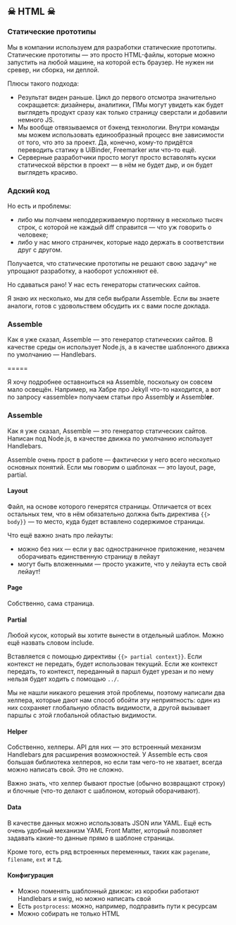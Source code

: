 ## ☠ HTML ☠

### Статические прототипы

Мы в компании используем для разработки статические прототипы. Статические прототипы — это просто HTML-файлы, которые можно запустить на любой машине, на которой есть браузер. Не нужен ни сревер, ни сборка, ни деплой.

Плюсы такого подхода:
* Результат виден раньше. Цикл до первого отсмотра значительно сокращается: дизайнеры, аналитики, ПМы могут увидеть как будет выглядеть продукт сразу как только страницу сверстали и добавили немного JS. 
* Мы вообще отвязываемся от бэкенд технологии. Внутри команды мы можем использовать единообразный процесс вне зависимости от того, что это за проект. Да, конечно, кому-то придётся переводить статику в UiBinder, Freemarker или что-то ещё.
* Серверные pазработчики просто могут просто вставолять куски статической вёрстки в проект — в нём не будет дыр, и он будет выглядеть красиво.
 
### Адский код

Но есть и проблемы:
* либо мы полчаем неподдерживаемую портянку в несколько тысяч строк, с которой не каждый diff справится — что уж говорить о человеке;
* либо у нас много страничек, которые надо держать в соответствии друг с другом.

Получается, что статические прототипы не решают свою задачу^ не упрощают разработку, а наоборот усложняют её.

Но сдаваться рано! У нас есть генераторы статических сайтов.

Я знаю их несколько, мы для себя выбрали Assemble. Если вы знаете аналоги, готов с удовольствем обсудить их с вами после доклада.

### Assemble

Как я уже сказал, Assemble — это генератор статических сайтов. В качестве среды он использует Node.js, а в качестве шаблонного движка по умолчанию — Handlebars.


=====

Я хочу подробнее оставноиться на Assemble, поскольку он совсем мало освещён. Например, на Хабре про Jekyll что-то находится, а вот по запросу «assemble» получаем статьи про Assembl**y** и Assembl**er**.

### Assemble

Как я уже сказал, Assemble — это генератор статических сайтов. Написан под Node.js, в качестве движка по умолчанию использует Handlebars.

Assemble очень прост в работе — фактически у него всего несколько основных понятий. Если мы говорим о шаблонах — это layout, page, partial.

#### Layout

Файл, на основе которого генерятся страницы. Отличается от всех остальных тем, что в нём обязательно должна быть директива `{{> body}}` — то место, куда будет вставлено содержимое страницы.

Что ещё важно знать про лейауты:
* можно без них — если у вас одностраничное приложение, незачем оборачивать единственную страницу в лейаут
* могут быть вложенными — просто укажите, что у лейаута есть свой лейаут!

#### Page

Собственно, сама страница.

#### Partial

Любой кусок, который вы хотите вынести в отдельный шаблон. Можно ещё назвать словом include.

Вставляется с помощью директивы `{{> partial context}}`. Если контекст не передать, будет использован текущий. Если же контекст передать, то контекст, переданный в паршл будет урезан и по нему нельзя будет ходить с помощью `../`.

Мы не нашли никакого решения этой проблемы, поэтому написали два хелпера, которые дают нам способ обойти эту неприятность: один из них сохраняет глобальную область видимости, а другой вызывает паршлы с этой глобальной областью видимости.

#### Helper

Собственно, хелперы. API для них — это встроенный механизм Handlebars для расширения возможностей. У Assemble есть своя большая библиотека хелперов, но если там чего-то не хватает, всегда можно написать свой. Это не сложно.

Важно знать, что хелпер бывают простые (обычно возвращают строку) и блочные (что-то делают с шаблоном, который оборачивают).

#### Data

В качестве данных можно использовать JSON или YAML. Ещё есть очень удобный механизм YAML Front Matter, который позволяет задавать какие-то данные прямо в шаблоне страницы.

Кроме того, есть ряд встроенных переменных, таких как `pagename`, `filename`, `ext` и т.д.

#### Конфигурация

* Можно поменять шаблонный движок: из коробки работают Handlebars и swig, но можно написать свой
* Есть `postprocess`: можно, например, подправить пути к ресурсам
* Можно собирать не только HTML
